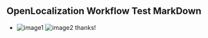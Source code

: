 ## OpenLocalization Workflow Test MarkDown
* ![image1](.\53d5950a-ac46-4089-9864-5fa28e3cddff.PNG)   ![image2](.\c0f20445-4808-41ef-930f-9163126237e7.png) 
thanks!